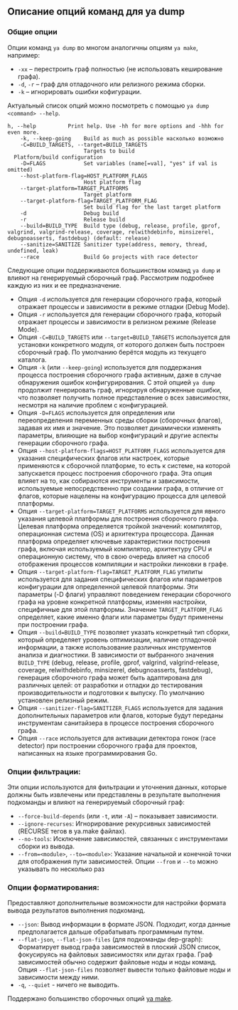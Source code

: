 ## Описание опций команд для ya dump

### Общие опции
Опции команд `ya dump` во многом аналогичны опциям `ya make`, например:
* `-xx` – перестроить граф полностью (не использовать кеширование графа).
* `-d`, `-r` – граф для отладочного или релизного режима сборки.
* `-k` – игнорировать ошибки кофигурации.

Актуальный список опций можно посмотреть с помощью `ya dump <command> --help`. 
```
h, --help          Print help. Use -hh for more options and -hhh for even more.
    -k, --keep-going    Build as much as possible насколько возможно
    -C=BUILD_TARGETS, --target=BUILD_TARGETS
                        Targets to build
  Platform/build configuration
    -D=FLAGS            Set variables (name[=val], "yes" if val is omitted)
    --host-platform-flag=HOST_PLATFORM_FLAGS
                        Host platform flag
    --target-platform=TARGET_PLATFORMS
                        Target platform
    --target-platform-flag=TARGET_PLATFORM_FLAG
                        Set build flag for the last target platform
    -d                  Debug build
    -r                  Release build
    --build=BUILD_TYPE  Build type (debug, release, profile, gprof, valgrind, valgrind-release, coverage, relwithdebinfo, minsizerel, debugnoasserts, fastdebug) (default: release)
    --sanitize=SANITIZE Sanitizer type(address, memory, thread, undefined, leak)
    --race              Build Go projects with race detector
```

Следующие опции поддерживаются большинством команд `ya dump` и влияют на генерируемый сборочный граф. Рассмотрим подробнее каждую из них и ее предназначение.

* Опция `-d` используется для генерации сборочного графа, который отражает процессы и зависимости в режиме отладки (Debug Mode).
* Опция `-r`  используется для генерации сборочного графа, который отражает процессы и зависимости в релизном режиме (Release Mode).
* Опция `-C=BUILD_TARGETS` или `--target=BUILD_TARGETS` используется для установки конкретного модуля, от которого должен быть построен сборочный граф. По умолчанию берётся модуль из текущего каталога.
* Опция `-k` (или `--keep-going`)  используется для поддержания процесса построения сборочного графа активным, даже в случае обнаружения ошибок конфигурирования. С этой опцией `ya dump` продолжит генерировать граф, игнорируя обнаруженные ошибки, что позволяет получить полное представление о всех зависимостях, несмотря на наличие проблем с конфигурацией.
* Опция `-D=FLAGS` используется для определения или переопределения переменных среды сборки (сборочных флагов), задавая их имя и значение. Это позволяет динамически изменять параметры, влияющие на выбор конфигураций и другие аспекты генерации сборочного графа.
* Опция `--host-platform-flags=HOST_PLATFORM_FLAGS` используется для указания специфических флагов или настроек, которые применяются к сборочной платформе, то есть к системе, на которой запускается процесс построения сборочного графа. Эта опция влияет на то, как собираются инструменты и зависимости, используемые непосредственно при создании графа, в отличие от флагов, которые нацелены на конфигурацию процесса для целевой платформы.
* Опция `--target-platform=TARGET_PLATFORMS`  используется для явного указания целевой платформы для построения сборочного графа. Целевая платформа определяется тройкой значений: компилятор, операционная система (OS) и архитектура процессора. Данная платформа определяет ключевые характеристики построения графа, включая используемый компилятор, архитектуру CPU и операционную систему, что в свою очередь влияет на способ отображения процессов компиляции и настройки линковки в графе. 
* Опция `--target-platform-flag=TARGET_PLATFORM_FLAG` утилиты используется для задания специфических флагов или параметров конфигурации для определенной целевой платформы. Эти параметры (-D флаги) управляют поведением генерации сборочного графа на уровне конкретной платформы, изменяя настройки, специфичные для этой платформы. Значение `TARGET_PLATFORM_FLAG` определяет, какие именно флаги или параметры будут применены при построении графа. 
* Опция `--build=BUILD_TYPE`  позволяет указать конкретный тип сборки, который определяет уровень оптимизации, наличие отладочной информации, а также использование различных инструментов анализа и диагностики. В зависимости от выбранного значения `BUILD_TYPE` (debug, release, profile, gprof, valgrind, valgrind-release, coverage, relwithdebinfo, minsizerel, debugnoasserts, fastdebug), генерация сборочного графа может быть адаптирована для различных целей: от разработки и отладки до тестирования производительности и подготовки к выпуску. По умолчанию установлен релизный режим.
* Опция `--sanitizer-flag=SANITIZER_FLAGS` используется для задания дополнительных параметров или флагов, которые будут переданы инструментам санитайзера в процессе построения сборочного графа.
* Опция `--race` используется для активации детектора гонок (race detector) при построении сборочного графа для проектов, написанных на языке программирования Go.

### Опции фильтрации:

Эти опции используются для фильтрации и уточнения данных, которые должны быть извлечены или представлены в результате выполнения подкоманды и влияют на генерируемый сборочный граф:
- `--force-build-depends` (или `-t`, или `-A`) – показывает зависимости. 
- `--ignore-recurses`: Игнорирование рекурсивных зависимостей (RECURSE тегов в ya.make файлах).
- `--no-tools`: Исключение зависимостей, связанных с инструментами сборки из вывода.
- `--from=<module>`, `--to=<module>`: Указание начальной и конечной точки для отображения пути зависимостей. Опции `--from` и `--to` можно указывать по несколько раз

### Опции форматирования:

Предоставляют дополнительные возможности для настройки формата вывода результатов выполнения подкоманд.

- `--json`: Вывод информации в формате JSON. Подходит, когда данные предполагается дальше обрабатывать программным путем.
- `--flat-json`, `--flat-json-files` (для подкоманды dep-graph):  Форматирует вывод графа зависимостей в плоский JSON список, фокусируясь на файловых зависимостях или дугах графа. Граф зависимостей обычно содержит файловые ноды и ноды команд. Опция `--flat-json-files` позволяет вывести только файловые ноды и зависимости между ними.
- `-q`, `--quiet` - ничего не выводить.

Поддержано большинство сборочных опций [ya make](ya_make2.md).
